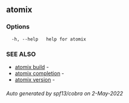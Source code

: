 ## atomix



### Options

```
  -h, --help   help for atomix
```

### SEE ALSO

* [atomix build](atomix_build.md)	 - 
* [atomix completion](atomix_completion.md)	 - 
* [atomix version](atomix_version.md)	 - 

###### Auto generated by spf13/cobra on 2-May-2022
